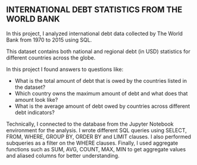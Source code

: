 ## INTERNATIONAL DEBT STATISTICS FROM THE WORLD BANK

In this project, I analyzed international debt data collected by The World Bank from 1970 to 2015 using SQL. 

This dataset contains both national and regional debt (in USD) statistics for different countries across the globe.

In this project I found answers to questions like:

- What is the total amount of debt that is owed by the countries listed in the dataset?
- Which country owns the maximum amount of debt and what does that amount look like?
- What is the average amount of debt owed by countries across different debt indicators?

Technically, I connected to the database from the Jupyter Notebook environment for the analysis. I wrote different SQL queries using SELECT, FROM, WHERE, GROUP BY, ORDER BY and LIMIT clauses. I also performed subqueries as a filter on the WHERE clauses. Finally, I used aggregate functions such as SUM, AVG, COUNT, MAX, MIN to get aggregate values and aliased columns for better understanding. 
